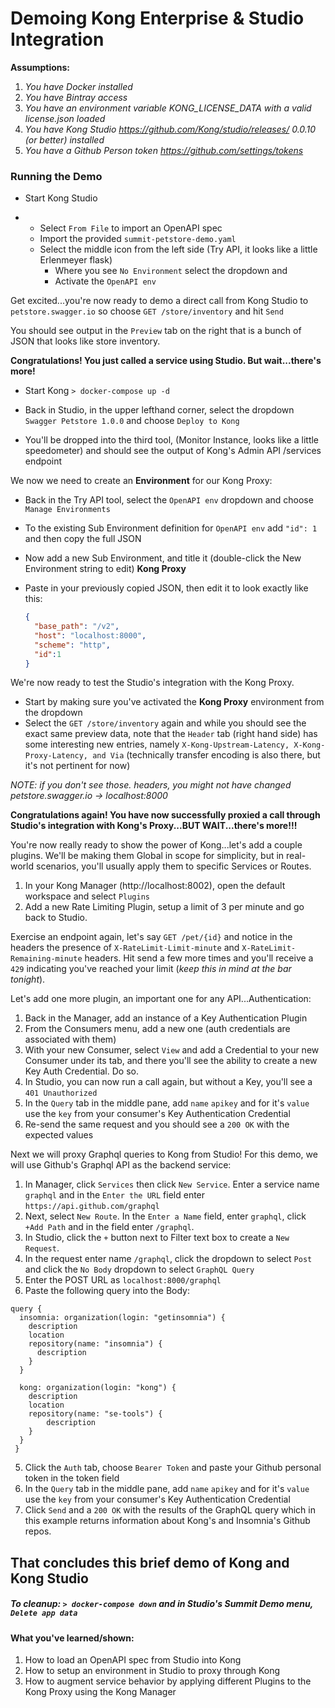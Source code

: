 # Demoing Kong Enterprise & Studio Integration

**Assumptions:**

1. _You have Docker installed_
1. _You have Bintray access_
1. _You have an environment variable KONG_LICENSE_DATA with a valid license.json loaded_
1. _You have Kong Studio <https://github.com/Kong/studio/releases/> 0.0.10 (or better) installed_
1. _You have a Github Person token https://github.com/settings/tokens_
### Running the Demo

* Start Kong Studio

* * Select `From File` to import an OpenAPI spec
  * Import the provided `summit-petstore-demo.yaml`
  * Select the middle icon from the left side (Try API, it looks like a little Erlenmeyer flask)
    * Where you see `No Environment` select the dropdown and
    * Activate the `OpenAPI env`

Get excited...you're now ready to demo a direct call from Kong Studio to `petstore.swagger.io`  so choose `GET /store/inventory` and hit `Send`

You should see output in the `Preview` tab on the right that is a bunch of JSON that looks like store inventory.

**Congratulations! You just called a service using Studio. But wait...there's more!** 

- Start Kong
  `> docker-compose up -d`

- Back in Studio, in the upper lefthand corner, select the dropdown `Swagger Petstore 1.0.0` and choose `Deploy to Kong`
- You'll be dropped into the third tool, (Monitor Instance, looks like a little speedometer) and should see the output of Kong's Admin API /services endpoint

We now we need to create an **Environment** for our Kong Proxy:

* Back in the Try API tool, select the `OpenAPI env` dropdown and choose `Manage Environments`

* To the existing Sub Environment definition for `OpenAPI env` add `"id": 1` and then copy the full JSON

* Now add a new Sub Environment, and title it (double-click the New Environment string to edit) **Kong Proxy**

* Paste in your previously copied JSON, then edit it to look exactly like this:

  ```json
  {
    "base_path": "/v2",
    "host": "localhost:8000",
    "scheme": "http",
    "id":1
  }
  ```

We're now ready to test the Studio's integration with the Kong Proxy.

* Start by making sure you've activated the **Kong Proxy** environment from the dropdown
* Select the `GET /store/inventory` again and while you should see the exact same preview data, note that the `Header` tab (right hand side) has some interesting new entries, namely `X-Kong-Upstream-Latency, X-Kong-Proxy-Latency, and Via` (technically transfer encoding is also there, but it's not pertinent for now)

*NOTE: if you don't see those. headers, you might not have changed petstore.swagger.io -> localhost:8000*



**Congratulations again! You have now successfully proxied a call through Studio's integration with Kong's Proxy...BUT WAIT...there's more!!!**

You're now really ready to show the power of Kong...let's add a couple plugins. We'll be making them Global in scope for simplicity, but in real-world scenarios, you'll usually apply them to specific Services or Routes.

1. In your Kong Manager (http://localhost:8002), open the default workspace and select `Plugins`
2. Add a new Rate Limiting Plugin, setup a limit of 3 per minute and go back to Studio.

Exercise an endpoint again, let's say `GET /pet/{id}` and notice in the headers the presence of `X-RateLimit-Limit-minute` and `X-RateLimit-Remaining-minute` headers. Hit send a few more times and you'll receive a `429` indicating you've reached your limit (_keep this in mind at the bar tonight_).

Let's add one more plugin, an important one for any API...Authentication:

1. Back in the Manager, add an instance of a Key Authentication Plugin
2. From the Consumers menu, add a new one (auth credentials are associated with them)
3. With your new Consumer, select `View` and add a Credential to your new Consumer under its tab, and there you'll see the ability to create a new Key Auth Credential. Do so.
4. In Studio, you can now run a call again, but without a Key, you'll see a `401 Unauthorized`
5. In the `Query` tab in the middle pane, add `name` `apikey` and for it's `value` use the `key` from your consumer's Key Authentication Credential
6. Re-send the same request and you should see a `200 OK` with the expected values

Next we will proxy Graphql queries to Kong from Studio! For this demo, we will use Github's Graphql API as the backend service:

1. In Manager, click `Services` then click `New Service`.  Enter a service name `graphql` and in the `Enter the URL` field enter `https://api.github.com/graphql`
2. Next, select `New Route`.  In the `Enter a Name` field, enter `graphql`, click `+Add Path` and in the field enter `/graphql`.
3. In Studio, click the `+` button next to Filter text box to create a `New Request`.
4. In the request enter name `/graphql`, click the dropdown to select `Post` and click the `No Body` dropdown to select `GraphQL Query`
5. Enter the POST URL as `localhost:8000/graphql`
6. Paste the following query into the Body:
```
query {
  insomnia: organization(login: "getinsomnia") {
    description
    location
    repository(name: "insomnia") {
      description
    }
  }
  
  kong: organization(login: "kong") {
    description
    location
    repository(name: "se-tools") {
        description
    }
  }
 }
 ```
5. Click the `Auth` tab, choose `Bearer Token` and paste your Github personal token in the token field
6. In the `Query` tab in the middle pane, add `name` `apikey` and for it's `value` use the `key` from your consumer's Key Authentication Credential
7. Click `Send` and a `200 OK` with the results of the GraphQL query which in this example returns information about Kong's and Insomnia's Github repos.


## That concludes this brief demo of Kong and Kong Studio

##### To cleanup: `> docker-compose down` and in Studio's _Summit Demo_ menu, `Delete app data`

#### What you've learned/shown:

1. How to load an OpenAPI spec from Studio into Kong
2. How to setup an environment in Studio to proxy through Kong
3. How to augment service behavior by applying different Plugins to the Kong Proxy using the Kong Manager

